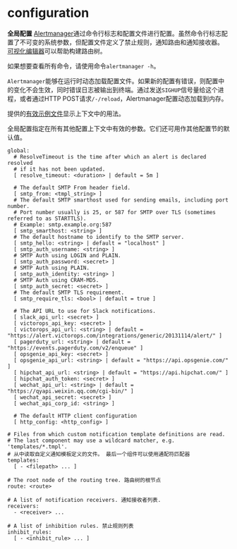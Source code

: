 # configuration

**全局配置** [Alertmanager](https://github.com/prometheus/alertmanager)通过命令行标志和配置文件进行配置。虽然命令行标志配置了不可变的系统参数，但配置文件定义了禁止规则，通知路由和通知接收器。 [可视化编辑器](https://prometheus.io/webtools/alerting/routing-tree-editor)可以帮助构建路由树。

如果想要查看所有命令，请使用命令`alertmanager -h`。

`Alertmanager`能够在运行时动态加载配置文件。如果新的配置有错误，则配置中的变化不会生效，同时错误日志被输出到终端。通过发送`SIGHUP`信号量给这个进程，或者通过HTTP POST请求`/-/reload`，Alertmanager配置动态加载到内存。

提供的[有效示例文件](https://github.com/prometheus/alertmanager/blob/master/doc/examples/simple.yml)显示上下文中的用法。

全局配置指定在所有其他配置上下文中有效的参数。它们还可用作其他配置节的默认值。

```text
global:
  # ResolveTimeout is the time after which an alert is declared resolved
  # if it has not been updated.
  [ resolve_timeout: <duration> | default = 5m ]

  # The default SMTP From header field.
  [ smtp_from: <tmpl_string> ]
  # The default SMTP smarthost used for sending emails, including port number.
  # Port number usually is 25, or 587 for SMTP over TLS (sometimes referred to as STARTTLS).
  # Example: smtp.example.org:587
  [ smtp_smarthost: <string> ]
  # The default hostname to identify to the SMTP server.
  [ smtp_hello: <string> | default = "localhost" ]
  [ smtp_auth_username: <string> ]
  # SMTP Auth using LOGIN and PLAIN.
  [ smtp_auth_password: <secret> ]
  # SMTP Auth using PLAIN.
  [ smtp_auth_identity: <string> ]
  # SMTP Auth using CRAM-MD5. 
  [ smtp_auth_secret: <secret> ]
  # The default SMTP TLS requirement.
  [ smtp_require_tls: <bool> | default = true ]

  # The API URL to use for Slack notifications.
  [ slack_api_url: <secret> ]
  [ victorops_api_key: <secret> ]
  [ victorops_api_url: <string> | default = "https://alert.victorops.com/integrations/generic/20131114/alert/" ]
  [ pagerduty_url: <string> | default = "https://events.pagerduty.com/v2/enqueue" ]
  [ opsgenie_api_key: <secret> ]
  [ opsgenie_api_url: <string> | default = "https://api.opsgenie.com/" ]
  [ hipchat_api_url: <string> | default = "https://api.hipchat.com/" ]
  [ hipchat_auth_token: <secret> ]
  [ wechat_api_url: <string> | default = "https://qyapi.weixin.qq.com/cgi-bin/" ]
  [ wechat_api_secret: <secret> ]
  [ wechat_api_corp_id: <string> ]

  # The default HTTP client configuration
  [ http_config: <http_config> ]

# Files from which custom notification template definitions are read.
# The last component may use a wildcard matcher, e.g. 'templates/*.tmpl'.
# 从中读取自定义通知模板定义的文件。 最后一个组件可以使用通配符匹配器
templates:
  [ - <filepath> ... ]

# The root node of the routing tree. 路由树的根节点
route: <route>

# A list of notification receivers. 通知接收者列表.
receivers:
  - <receiver> ...

# A list of inhibition rules. 禁止规则列表
inhibit_rules:
  [ - <inhibit_rule> ... ]
```

